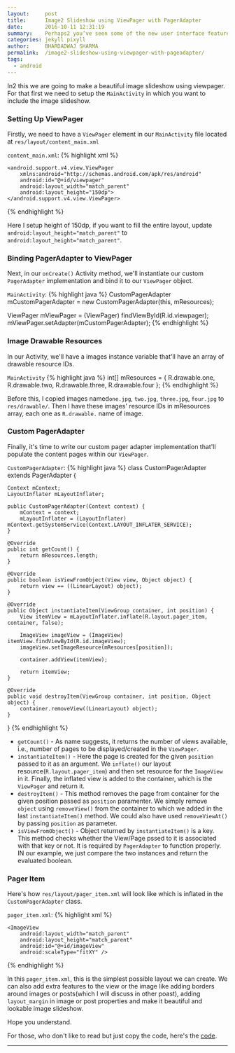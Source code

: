 ```yaml
---
layout:     post
title:      Image2 Slideshow using ViewPager with PagerAdapter
date:       2016-10-11 12:31:19
summary:    Perhaps2 you’ve seen some of the new user interface features available as part of the Android compatibility package. One such feature, image slideshow(horizontal view paging), allows for easy left and right swipes to load different screens (pages), controlled by a single Activity. This feature has been showcased in several high profile applications like the Android Market application and the Google+ Android client.
categories: jekyll pixyll
author:     BHARDADWAJ SHARMA
permalink:  /image2-slideshow-using-viewpager-with-pageadapter/
tags:
  - android
---
```


In2 this we are going to make a beautiful image slideshow using viewpager. For that first we need to setup the `MainActivity` in which you want to include the image slideshow.

### Setting Up ViewPager

Firstly, we need to have a `ViewPager` element in our `MainActivity` file located at `res/layout/content_main.xml`

`content_main.xml`:
{% highlight xml %}
<RelativeLayout xmlns:android="http://schemas.android.com/apk/res/android"
    xmlns:tools="http://schemas.android.com/tools"
    android:layout_width="match_parent"
    android:layout_height="match_parent"
    android:paddingLeft="@dimen/activity_horizontal_margin"
    android:paddingRight="@dimen/activity_horizontal_margin"
    android:paddingTop="@dimen/activity_vertical_margin"
    android:paddingBottom="@dimen/activity_vertical_margin"
    android:id="@+id/relativeLayout">


    <android.support.v4.view.ViewPager
        xmlns:android="http://schemas.android.com/apk/res/android"
        android:id="@+id/viewpager"
        android:layout_width="match_parent"
        android:layout_height="150dp">
    </android.support.v4.view.ViewPager>

</RelativeLayout>
{% endhighlight %}

Here I setup height of 150dp, if you want to fill the entire layout, update `android:layout_height="match_parent"` to `android:layout_height="match_parent"`.

### Binding PagerAdapter to ViewPager

Next, in our `onCreate()` Activity method, we'll instantiate our custom `PagerAdapter` implementation and bind it to our `ViewPager` object.

`MainActivity`:
{% highlight java %}
CustomPagerAdapter mCustomPagerAdapter = new CustomPagerAdapter(this, mResources);

ViewPager mViewPager = (ViewPager) findViewById(R.id.viewpager);
mViewPager.setAdapter(mCustomPagerAdapter);
{% endhighlight %}

### Image Drawable Resources

In our Activity, we'll have a images instance variable that'll have an array of drawable resource IDs.

`MainActivity`
{% highlight java %}
int[] mResources = {
        R.drawable.one,
        R.drawable.two,
        R.drawable.three,
        R.drawable.four
};
{% endhighlight %}

Before this, I copied images named`one.jpg`, `two.jpg`, `three.jpg`, `four.jpg` to `res/drawable/`. Then I have these images' resource IDs in mResources array, each one as `R.drawable.` name of image.

### Custom PagerAdapter

Finally, it's time to write our custom pager adapter implementation that'll populate the content pages within our `ViewPager`.

`CustomPagerAdapter`:
{% highlight java %}
class CustomPagerAdapter extends PagerAdapter {
 
    Context mContext;
    LayoutInflater mLayoutInflater;
 
    public CustomPagerAdapter(Context context) {
        mContext = context;
        mLayoutInflater = (LayoutInflater) mContext.getSystemService(Context.LAYOUT_INFLATER_SERVICE);
    }
 
    @Override
    public int getCount() {
        return mResources.length;
    }
 
    @Override
    public boolean isViewFromObject(View view, Object object) {
        return view == ((LinearLayout) object);
    }
 
    @Override
    public Object instantiateItem(ViewGroup container, int position) {
        View itemView = mLayoutInflater.inflate(R.layout.pager_item, container, false);
 
        ImageView imageView = (ImageView) itemView.findViewById(R.id.imageView);
        imageView.setImageResource(mResources[position]);
 
        container.addView(itemView);
 
        return itemView;
    }
 
    @Override
    public void destroyItem(ViewGroup container, int position, Object object) {
        container.removeView((LinearLayout) object);
    }
}
{% endhighlight %}

* `getCount()` - As name suggests, it returns the number of views available, i.e., number of pages to be displayed/created in the `ViewPager`.
* `instantiateItem()` - Here the page is created for the given `position` passed to it as an argument. We `inflate()` our layout resource(`R.layout.pager_item`) and then set resource for the `ImageView` in it. Finally, the inflated view is added to the container, which is the `ViewPager` and return it.
* `destroyItem()` - This method removes the page from container for the given position passed as `position` paramenter. We simply remove `object` using `removeView()` from the container to which we added in the last `instantiateItem()` method. We could also have used `removeViewAt()` by passing `position` as parameter.
* `isViewFromObject()` - Object returned by `instantiateItem()` is a key. This method checks whether the View/Page pssed to it is associated with that key or not. It is required by `PagerAdapter` to function properly. IN our example, we just compare the two instances and return the evaluated boolean.

### Pager Item

Here's how `res/layout/pager_item.xml` will look like which is inflated in the `CustomPagerAdapter` class.

`pager_item.xml`:
{% highlight xml %}
<?xml version="1.0" encoding="utf-8"?>
 
<LinearLayout xmlns:android="http://schemas.android.com/apk/res/android"
    android:orientation="vertical" android:layout_width="match_parent"
    android:layout_height="match_parent">
 
    <ImageView
        android:layout_width="match_parent"
        android:layout_height="match_parent"
        android:id="@+id/imageView"
        android:scaleType="fitXY" />
</LinearLayout>
{% endhighlight %}

In this `pager_item.xml`, this is the simplest possible layout we can create. We can also add extra features to the view or the image like adding borders around images or posts(which I will discuss in other poast), adding `layout_margin` in image or post properties and make it beautiful and lookable image slideshow.

Hope you understand.

For those, who don't like to read but just copy the code, here's the [code](https://github.com/johnotander/pixyll).


---
